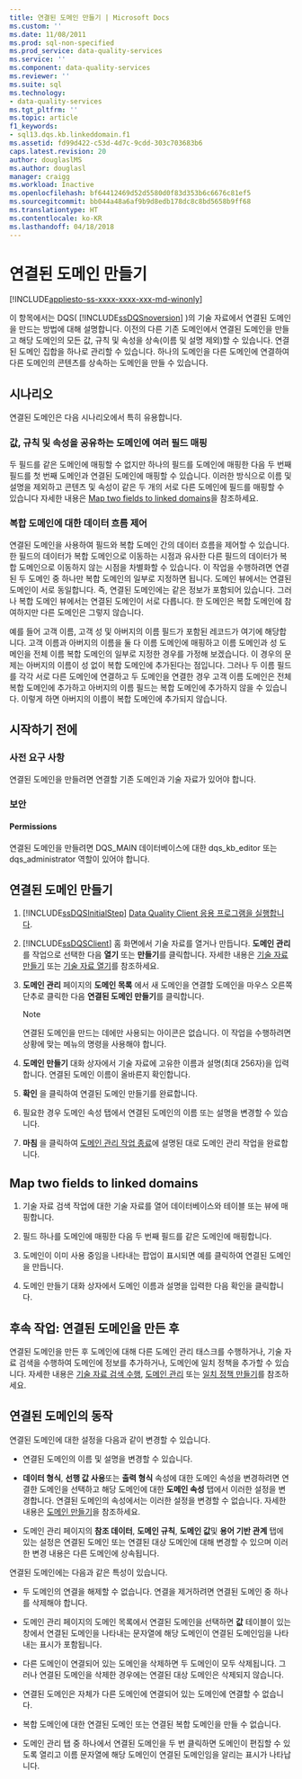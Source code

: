 ```yaml
---
title: 연결된 도메인 만들기 | Microsoft Docs
ms.custom: ''
ms.date: 11/08/2011
ms.prod: sql-non-specified
ms.prod_service: data-quality-services
ms.service: ''
ms.component: data-quality-services
ms.reviewer: ''
ms.suite: sql
ms.technology:
- data-quality-services
ms.tgt_pltfrm: ''
ms.topic: article
f1_keywords:
- sql13.dqs.kb.linkeddomain.f1
ms.assetid: fd99d422-c53d-4d7c-9cdd-303c703683b6
caps.latest.revision: 20
author: douglaslMS
ms.author: douglasl
manager: craigg
ms.workload: Inactive
ms.openlocfilehash: bf64412469d52d5580d0f83d353b6c6676c81ef5
ms.sourcegitcommit: bb044a48a6af9b9d8edb178dc8c8bd5658b9ff68
ms.translationtype: HT
ms.contentlocale: ko-KR
ms.lasthandoff: 04/18/2018
---
```

# <a name="create-a-linked-domain"></a>연결된 도메인 만들기

[!INCLUDE[appliesto-ss-xxxx-xxxx-xxx-md-winonly](../includes/appliesto-ss-xxxx-xxxx-xxx-md-winonly.md)]

  이 항목에서는 DQS( [!INCLUDE[ssDQSnoversion](../includes/ssdqsnoversion-md.md)] )의 기술 자료에서 연결된 도메인을 만드는 방법에 대해 설명합니다. 이전의 다른 기존 도메인에서 연결된 도메인을 만들고 해당 도메인의 모든 값, 규칙 및 속성을 상속(이름 및 설명 제외)할 수 있습니다. 연결된 도메인 집합을 하나로 관리할 수 있습니다. 하나의 도메인을 다른 도메인에 연결하여 다른 도메인의 콘텐츠를 상속하는 도메인을 만들 수 있습니다.  
  
## <a name="scenarios"></a>시나리오  
 연결된 도메인은 다음 시나리오에서 특히 유용합니다.  
  
### <a name="mapping-multiple-fields-to-domains-that-share-values-rules-and-properties"></a>값, 규칙 및 속성을 공유하는 도메인에 여러 필드 매핑  
 두 필드를 같은 도메인에 매핑할 수 없지만 하나의 필드를 도메인에 매핑한 다음 두 번째 필드를 첫 번째 도메인과 연결된 도메인에 매핑할 수 있습니다. 이러한 방식으로 이름 및 설명을 제외하고 콘텐츠 및 속성이 같은 두 개의 서로 다른 도메인에 필드를 매핑할 수 있습니다 자세한 내용은 [Map two fields to linked domains](#Map)을 참조하세요.  
  
### <a name="controlling-data-flow-to-composite-domains"></a>복합 도메인에 대한 데이터 흐름 제어  
 연결된 도메인을 사용하여 필드와 복합 도메인 간의 데이터 흐름을 제어할 수 있습니다. 한 필드의 데이터가 복합 도메인으로 이동하는 시점과 유사한 다른 필드의 데이터가 복합 도메인으로 이동하지 않는 시점을 차별화할 수 있습니다. 이 작업을 수행하려면 연결된 두 도메인 중 하나만 복합 도메인의 일부로 지정하면 됩니다. 도메인 뷰에서는 연결된 도메인이 서로 동일합니다. 즉, 연결된 도메인에는 같은 정보가 포함되어 있습니다. 그러나 복합 도메인 뷰에서는 연결된 도메인이 서로 다릅니다. 한 도메인은 복합 도메인에 참여하지만 다른 도메인은 그렇지 않습니다.  
  
 예를 들어 고객 이름, 고객 성 및 아버지의 이름 필드가 포함된 레코드가 여기에 해당합니다. 고객 이름과 아버지의 이름을 둘 다 이름 도메인에 매핑하고 이름 도메인과 성 도메인을 전체 이름 복합 도메인의 일부로 지정한 경우를 가정해 보겠습니다. 이 경우의 문제는 아버지의 이름이 성 없이 복합 도메인에 추가된다는 점입니다. 그러나 두 이름 필드를 각각 서로 다른 도메인에 연결하고 두 도메인을 연결한 경우 고객 이름 도메인은 전체 복합 도메인에 추가하고 아버지의 이름 필드는 복합 도메인에 추가하지 않을 수 있습니다. 이렇게 하면 아버지의 이름이 복합 도메인에 추가되지 않습니다.  
  
##  <a name="BeforeYouBegin"></a> 시작하기 전에  
  
###  <a name="Prerequisites"></a> 사전 요구 사항  
 연결된 도메인을 만들려면 연결할 기존 도메인과 기술 자료가 있어야 합니다.  
  
###  <a name="Security"></a> 보안  
  
####  <a name="Permissions"></a> Permissions  
 연결된 도메인을 만들려면 DQS_MAIN 데이터베이스에 대한 dqs_kb_editor 또는 dqs_administrator 역할이 있어야 합니다.  
  
##  <a name="Create"></a> 연결된 도메인 만들기  
  
1.  [!INCLUDE[ssDQSInitialStep](../includes/ssdqsinitialstep-md.md)] [Data Quality Client 응용 프로그램을 실행합니다](../data-quality-services/run-the-data-quality-client-application.md).  
  
2.  [!INCLUDE[ssDQSClient](../includes/ssdqsclient-md.md)] 홈 화면에서 기술 자료를 열거나 만듭니다. **도메인 관리** 를 작업으로 선택한 다음 **열기** 또는 **만들기**를 클릭합니다. 자세한 내용은 [기술 자료 만들기](../data-quality-services/create-a-knowledge-base.md) 또는 [기술 자료 열기](../data-quality-services/open-a-knowledge-base.md)를 참조하세요.  
  
3.  **도메인 관리** 페이지의 **도메인 목록** 에서 새 도메인을 연결할 도메인을 마우스 오른쪽 단추로 클릭한 다음 **연결된 도메인 만들기**를 클릭합니다.  
  
    > [!NOTE]  
    >  연결된 도메인을 만드는 데에만 사용되는 아이콘은 없습니다. 이 작업을 수행하려면 상황에 맞는 메뉴의 명령을 사용해야 합니다.  
  
4.  **도메인 만들기** 대화 상자에서 기술 자료에 고유한 이름과 설명(최대 256자)을 입력합니다. 연결된 도메인 이름이 올바른지 확인합니다.  
  
5.  **확인** 을 클릭하여 연결된 도메인 만들기를 완료합니다.  
  
6.  필요한 경우 도메인 속성 탭에서 연결된 도메인의 이름 또는 설명을 변경할 수 있습니다.  
  
7.  **마침** 을 클릭하여 [도메인 관리 작업 종료](http://msdn.microsoft.com/library/ab6505ad-3090-453b-bb01-58435e7fa7c0)에 설명된 대로 도메인 관리 작업을 완료합니다.  
  
##  <a name="Map"></a> Map two fields to linked domains  
  
1.  기술 자료 검색 작업에 대한 기술 자료를 열어 데이터베이스와 테이블 또는 뷰에 매핑합니다.  
  
2.  필드 하나를 도메인에 매핑한 다음 두 번째 필드를 같은 도메인에 매핑합니다.  
  
3.  도메인이 이미 사용 중임을 나타내는 팝업이 표시되면 예를 클릭하여 연결된 도메인을 만듭니다.  
  
4.  도메인 만들기 대화 상자에서 도메인 이름과 설명을 입력한 다음 확인을 클릭합니다.  
  
##  <a name="FollowUp"></a> 후속 작업: 연결된 도메인을 만든 후  
 연결된 도메인을 만든 후 도메인에 대해 다른 도메인 관리 태스크를 수행하거나, 기술 자료 검색을 수행하여 도메인에 정보를 추가하거나, 도메인에 일치 정책을 추가할 수 있습니다. 자세한 내용은 [기술 자료 검색 수행](../data-quality-services/perform-knowledge-discovery.md), [도메인 관리](../data-quality-services/managing-a-domain.md) 또는 [일치 정책 만들기](../data-quality-services/create-a-matching-policy.md)를 참조하세요.  
  
##  <a name="Behavior"></a> 연결된 도메인의 동작  
 연결된 도메인에 대한 설정을 다음과 같이 변경할 수 있습니다.  
  
-   연결된 도메인의 이름 및 설명을 변경할 수 있습니다.  
  
-   **데이터 형식**, **선행 값 사용**또는 **출력 형식** 속성에 대한 도메인 속성을 변경하려면 연결한 도메인을 선택하고 해당 도메인에 대한 **도메인 속성** 탭에서 이러한 설정을 변경합니다. 연결된 도메인의 속성에서는 이러한 설정을 변경할 수 없습니다. 자세한 내용은 [도메인 만들기](../data-quality-services/create-a-domain.md)을 참조하세요.  
  
-   도메인 관리 페이지의 **참조 데이터**, **도메인 규칙**, **도메인 값**및 **용어 기반 관계** 탭에 있는 설정은 연결된 도메인 또는 연결된 대상 도메인에 대해 변경할 수 있으며 이러한 변경 내용은 다른 도메인에 상속됩니다.  
  
 연결된 도메인에는 다음과 같은 특성이 있습니다.  
  
-   두 도메인의 연결을 해제할 수 없습니다. 연결을 제거하려면 연결된 도메인 중 하나를 삭제해야 합니다.  
  
-   도메인 관리 페이지의 도메인 목록에서 연결된 도메인을 선택하면 **값** 테이블이 있는 창에서 연결된 도메인을 나타내는 문자열에 해당 도메인이 연결된 도메인임을 나타내는 표시가 포함됩니다.  
  
-   다른 도메인이 연결되어 있는 도메인을 삭제하면 두 도메인이 모두 삭제됩니다. 그러나 연결된 도메인을 삭제한 경우에는 연결된 대상 도메인은 삭제되지 않습니다.  
  
-   연결된 도메인은 자체가 다른 도메인에 연결되어 있는 도메인에 연결할 수 없습니다.  
  
-   복합 도메인에 대한 연결된 도메인 또는 연결된 복합 도메인을 만들 수 없습니다.  
  
-   도메인 관리 탭 중 하나에서 연결된 도메인을 두 번 클릭하면 도메인이 편집할 수 있도록 열리고 이름 문자열에 해당 도메인이 연결된 도메인임을 알리는 표시가 나타납니다.  
  
  
